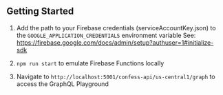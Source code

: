 ## Getting Started

1. Add the path to your Firebase credentials (serviceAccountKey.json) to the `GOOGLE_APPLICATION_CREDENTIALS` environment variable
See: https://firebase.google.com/docs/admin/setup?authuser=1#initialize-sdk

2. `npm run start` to emulate Firebase Functions locally

3. Navigate to `http://localhost:5001/confess-api/us-central1/graph` to access the GraphQL Playground